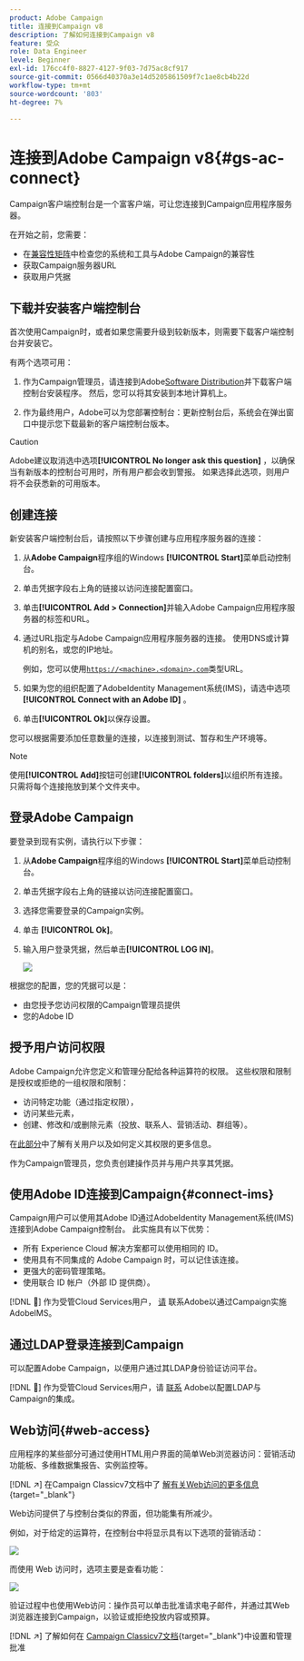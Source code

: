 ```yaml
---
product: Adobe Campaign
title: 连接到Campaign v8
description: 了解如何连接到Campaign v8
feature: 受众
role: Data Engineer
level: Beginner
exl-id: 176cc4f0-8827-4127-9f03-7d75ac8cf917
source-git-commit: 0566d40370a3e14d5205861509f7c1ae8cb4b22d
workflow-type: tm+mt
source-wordcount: '803'
ht-degree: 7%

---
```


# 连接到Adobe Campaign v8{#gs-ac-connect}

Campaign客户端控制台是一个富客户端，可让您连接到Campaign应用程序服务器。

在开始之前，您需要：

* 在[兼容性矩阵](compatibility-matrix.md)中检查您的系统和工具与Adobe Campaign的兼容性
* 获取Campaign服务器URL
* 获取用户凭据

## 下载并安装客户端控制台

首次使用Campaign时，或者如果您需要升级到较新版本，则需要下载客户端控制台并安装它。

有两个选项可用：

1. 作为Campaign管理员，请连接到Adobe[Software Distribution](https://experience.adobe.com/#/downloads/content/software-distribution/encampaign.html)并下载客户端控制台安装程序。 然后，您可以将其安装到本地计算机上。

1. 作为最终用户，Adobe可以为您部署控制台：更新控制台后，系统会在弹出窗口中提示您下载最新的客户端控制台版本。

>[!CAUTION]
>
>Adobe建议取消选中选项&#x200B;**[!UICONTROL No longer ask this question]** ，以确保当有新版本的控制台可用时，所有用户都会收到警报。  如果选择此选项，则用户将不会获悉新的可用版本。

## 创建连接

新安装客户端控制台后，请按照以下步骤创建与应用程序服务器的连接：

1. 从&#x200B;**Adobe Campaign**&#x200B;程序组的Windows **[!UICONTROL Start]**&#x200B;菜单启动控制台。

1. 单击凭据字段右上角的链接以访问连接配置窗口。

1. 单击&#x200B;**[!UICONTROL Add > Connection]**&#x200B;并输入Adobe Campaign应用程序服务器的标签和URL。

1. 通过URL指定与Adobe Campaign应用程序服务器的连接。 使用DNS或计算机的别名，或您的IP地址。

   例如，您可以使用[`https://<machine>.<domain>.com`](https://myserver.adobe.com)类型URL。

1. 如果为您的组织配置了AdobeIdentity Management系统(IMS)，请选中选项&#x200B;**[!UICONTROL Connect with an Adobe ID]** 。

1. 单击&#x200B;**[!UICONTROL Ok]**&#x200B;以保存设置。

您可以根据需要添加任意数量的连接，以连接到测试、暂存和生产环境等。

>[!NOTE]
>
>使用&#x200B;**[!UICONTROL Add]**&#x200B;按钮可创建&#x200B;**[!UICONTROL folders]**&#x200B;以组织所有连接。 只需将每个连接拖放到某个文件夹中。

## 登录Adobe Campaign

要登录到现有实例，请执行以下步骤：

1. 从&#x200B;**Adobe Campaign**&#x200B;程序组的Windows **[!UICONTROL Start]**&#x200B;菜单启动控制台。

1. 单击凭据字段右上角的链接以访问连接配置窗口。

1. 选择您需要登录的Campaign实例。

1. 单击 **[!UICONTROL Ok]**。

1. 输入用户登录凭据，然后单击&#x200B;**[!UICONTROL LOG IN]**。

   ![](assets/sign-in-v8.png)

根据您的配置，您的凭据可以是：

* 由您授予您访问权限的Campaign管理员提供
* 您的Adobe ID

## 授予用户访问权限

Adobe Campaign允许您定义和管理分配给各种运算符的权限。 这些权限和限制是授权或拒绝的一组权限和限制：

* 访问特定功能（通过指定权限），
* 访问某些元素，
* 创建、修改和/或删除元素（投放、联系人、营销活动、群组等）。

在[此部分](permissions.md)中了解有关用户以及如何定义其权限的更多信息。

作为Campaign管理员，您负责创建操作员并与用户共享其凭据。

## 使用Adobe ID连接到Campaign{#connect-ims}

Campaign用户可以使用其Adobe ID通过AdobeIdentity Management系统(IMS)连接到Adobe Campaign控制台。 此实施具有以下优势：

* 所有 Experience Cloud 解决方案都可以使用相同的 ID。
* 使用具有不同集成的 Adobe Campaign 时，可以记住该连接。
* 更强大的密码管理策略。
* 使用联合 ID 帐户（外部 ID 提供商）。

[!DNL :speech_balloon:] 作为受管Cloud Services用户， [请](campaign-faq.md#support) 联系Adobe以通过Campaign实施AdobeIMS。

## 通过LDAP登录连接到Campaign

可以配置Adobe Campaign，以便用户通过其LDAP身份验证访问平台。

[!DNL :speech_balloon:] 作为受管Cloud Services用户，请 [联系](campaign-faq.md#support) Adobe以配置LDAP与Campaign的集成。


## Web访问{#web-access}

应用程序的某些部分可通过使用HTML用户界面的简单Web浏览器访问：营销活动功能板、多维数据集报告、实例监控等。

[!DNL :arrow_upper_right:] 在Campaign Classicv7文档中了 [解有关Web访问的更多信息](https://experienceleague.adobe.com/docs/campaign-classic/using/getting-started/starting-with-adobe-campaign/campaign-workspace/adobe-campaign-workspace.html?lang=en#console-and-web-access){target=&quot;_blank&quot;}

Web访问提供了与控制台类似的界面，但功能集有所减少。

例如，对于给定的运算符，在控制台中将显示具有以下选项的营销活动：

![](assets/campaign-from-console.png)

而使用 Web 访问时，选项主要是查看功能：

![](assets/campaign-from-web.png)

验证过程中也使用Web访问：操作员可以单击批准请求电子邮件，并通过其Web浏览器连接到Campaign，以验证或拒绝投放内容或预算。

[!DNL :arrow_upper_right:] 了解如何在 [Campaign Classicv7文档](https://experienceleague.adobe.com/docs/campaign-classic/using/orchestrating-campaigns/orchestrate-campaigns/marketing-campaign-approval.html?lang=zh-Hans#orchestrating-campaigns){target=&quot;_blank&quot;}中设置和管理批准
